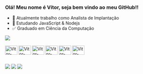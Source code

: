 ### Olá! Meu nome é Vítor, seja bem vindo ao meu GitHub!!

- 🔭 Atualmente trabalho como Analista de Implantação
- 🌱 Estudando JavaScript & Nodejs
- ✅ Graduado em Ciência da Computação


<picture>
<source
  srcset="https://github-readme-stats.vercel.app/api?username=bragavitorj&show_icons=true&theme=dark"
  media="(prefers-color-scheme: dark)"
/>
<source
  srcset="https://github-readme-stats.vercel.app/api?username=bragavitorj&show_icons=true"
  media="(prefers-color-scheme: light), (prefers-color-scheme: no-preference)"
/>
<img src="https://github-readme-stats.vercel.app/api?username=bragavitorj&show_icons=true" />
</picture>


<div style="display: inline_block"><br>
  <img align="center" alt="Vitor-JavaScript" height="30" width="40" src="https://cdn.jsdelivr.net/gh/devicons/devicon@latest/icons/javascript/javascript-original.svg">
  <img align="center" alt="Vitor-FireBase" height="30" width="40" src="https://cdn.jsdelivr.net/gh/devicons/devicon/icons/firebase/firebase-plain.svg"> 
  <img align="center" alt="Vitor-MongoDB" height="30" width="40" src="https://cdn.jsdelivr.net/gh/devicons/devicon@latest/icons/mongodb/mongodb-original-wordmark.svg"> 
  <img align="center" alt="Vitor-VSCode" height="30" width="40" src="https://cdn.jsdelivr.net/gh/devicons/devicon@latest/icons/vscode/vscode-original.svg">
  <img align="center" alt="Vitor-ReactJS" height="30" width="40" src="https://cdn.jsdelivr.net/gh/devicons/devicon@latest/icons/react/react-original.svg">
  <img align="center" alt="Vitor-ReactJS" height="30" width="40" src="https://cdn.jsdelivr.net/gh/devicons/devicon@latest/icons/vitejs/vitejs-original.svg">
</div>

  ##
 
<div> 
  <a href="https://instagram.com/vitorbragaj" target="_blank"><img src="https://img.shields.io/badge/-Instagram-%23E4405F?style=for-the-badge&logo=instagram&logoColor=white" target="_blank"></a>
  <a href = "vitorbragajs@gmail.com"><img src="https://img.shields.io/badge/-Gmail-%23333?style=for-the-badge&logo=gmail&logoColor=white" target="_blank"></a>
  <a href="https://www.linkedin.com/in/v%C3%ADtor-braga-b673201ba" target="_blank"><img src="https://img.shields.io/badge/-LinkedIn-%230077B5?style=for-the-badge&logo=linkedin&logoColor=white" target="_blank"></a> 
</div>









